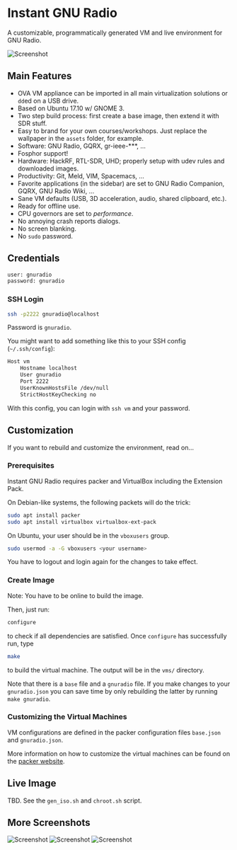 # Instant GNU Radio

A customizable, programmatically generated VM and live environment for GNU Radio.

![Screenshot](screen2.png)

## Main Features

- OVA VM appliance can be imported in all main virtualization solutions or `dd`ed on a USB drive.
- Based on Ubuntu 17.10 w/ GNOME 3.
- Two step build process: first create a base image, then extend it with SDR stuff.
- Easy to brand for your own courses/workshops. Just replace the wallpaper in the `assets` folder, for example.
- Software: GNU Radio, GQRX, gr-ieee-***, ...
- Fosphor support!
- Hardware: HackRF, RTL-SDR, UHD; properly setup with udev rules and downloaded images.
- Productivity: Git, Meld, VIM, Spacemacs, ...
- Favorite applications (in the sidebar) are set to GNU Radio Companion, GQRX, GNU Radio Wiki, ...
- Sane VM defaults (USB, 3D acceleration, audio, shared clipboard, etc.).
- Ready for offline use.
- CPU governors are set to *performance*.
- No annoying crash reports dialogs.
- No screen blanking.
- No `sudo` password.

## Credentials

``` bash
user: gnuradio
password: gnuradio
```

### SSH Login

``` bash
ssh -p2222 gnuradio@localhost
```

Password is `gnuradio`.

You might want to add something like this to your SSH config (`~/.ssh/config`):

``` bash
Host vm
	Hostname localhost
	User gnuradio
	Port 2222
	UserKnownHostsFile /dev/null
	StrictHostKeyChecking no
```

With this config, you can login with `ssh vm` and your password.


## Customization

If you want to rebuild and customize the environment, read on...

### Prerequisites

Instant GNU Radio requires packer and VirtualBox including the Extension Pack.

On Debian-like systems, the following packets will do the trick:

```bash
sudo apt install packer
sudo apt install virtualbox virtualbox-ext-pack
```

On Ubuntu, your user should be in the `vboxusers` group.

``` bash
sudo usermod -a -G vboxusers <your username>
```

You have to logout and login again for the changes to take effect.

### Create Image

Note: You have to be online to build the image.

Then, just run:

``` bash
configure
``` 

to check if all dependencies are satisfied. Once `configure` has successfully run, type

``` bash
make
```

to build the virtual machine. The output will be in the `vms/` directory.

Note that there is a `base` file and a `gnuradio` file. If you make changes to your `gnuradio.json` you can save time by only rebuilding the latter by running `make gnuradio`.

### Customizing the Virtual Machines

VM configurations are defined in the packer configuration files `base.json` and `gnuradio.json`.

More information on how to customize the virtual machines can be found on the [packer website](https://www.packer.io/).
## Live Image

TBD. See the `gen_iso.sh` and `chroot.sh` script.

## More Screenshots
![Screenshot](screen1.png)
![Screenshot](screen3.png)
![Screenshot](screen4.png)
